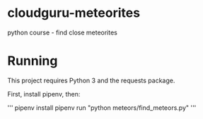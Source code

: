 # cloudguru-meteorites
python course - find close meteorites

# Running

This project requires Python 3 and the requests package.

First, install pipenv, then:

'''
pipenv install
pipenv run "python meteors/find_meteors.py"
'''